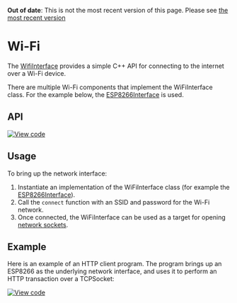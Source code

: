<span class="warnings">**Out of date**: This is not the most recent version of this page. Please see [the most recent version](https://os.mbed.com/docs/latest/reference/wi-fi.html)</span>
# Wi-Fi

The [WifiInterface](https://docs.mbed.com/docs/mbed-os-api/en/mbed-os-5.4/api/classWiFiInterface.html) provides a simple C++ API for connecting to the internet over a Wi-Fi device.

There are multiple Wi-Fi components that implement the WiFiInterface class. For the example below,
the [ESP8266Interface](https://github.com/armmbed/esp8266-driver) is used.

## API

[![View code](https://www.mbed.com/embed/?type=library)](https://docs.mbed.com/docs/mbed-os-api/en/mbed-os-5.4/api/classWiFiInterface.html)

## Usage

To bring up the network interface:

1. Instantiate an implementation of the WiFiInterface class (for example the [ESP8266Interface](https://github.com/armmbed/esp8266-driver)).
1. Call the ``connect`` function with an SSID and password for the Wi-Fi network. 
1. Once connected, the WiFiInterface can be used as a target for opening [network sockets](network_sockets.md).

## Example

Here is an example of an HTTP client program. The program brings up an ESP8266 as the underlying network interface, and uses it to perform an HTTP transaction over a TCPSocket:

[![View code](https://www.mbed.com/embed/?url=https://developer.mbed.org/teams/mbed_example/code/TCPSocketWiFi_Example/)](https://developer.mbed.org/teams/mbed_example/code/TCPSocketWiFi_Example/file/6a4e57edc2b2/main.cpp)

